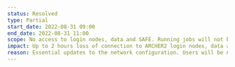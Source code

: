 ```yaml
---
status: Resolved
type: Partial 
start_date: 2022-08-31 09:00
end_date: 2022-08-31 11:00
scope: No access to login nodes, data and SAFE. Running jobs will not be affected and new jobs will start. 
impact: Up to 2 hours loss of connection to ARCHER2 login nodes, data and SAFE access 
reason: Essential updates to the network configuration. Users will be notified when full service is resumed.
---
```

